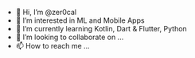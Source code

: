 - 👋 Hi, I’m @zer0cal
- 👀 I’m interested in ML and Mobile Apps
- 🌱 I’m currently learning Kotlin, Dart & Flutter, Python
- 💞️ I’m looking to collaborate on ...
- 📫 How to reach me ...

<!---
zer0cal/zer0cal is a ✨ special ✨ repository because its `README.md` (this file) appears on your GitHub profile.
You can click the Preview link to take a look at your changes.
--->
